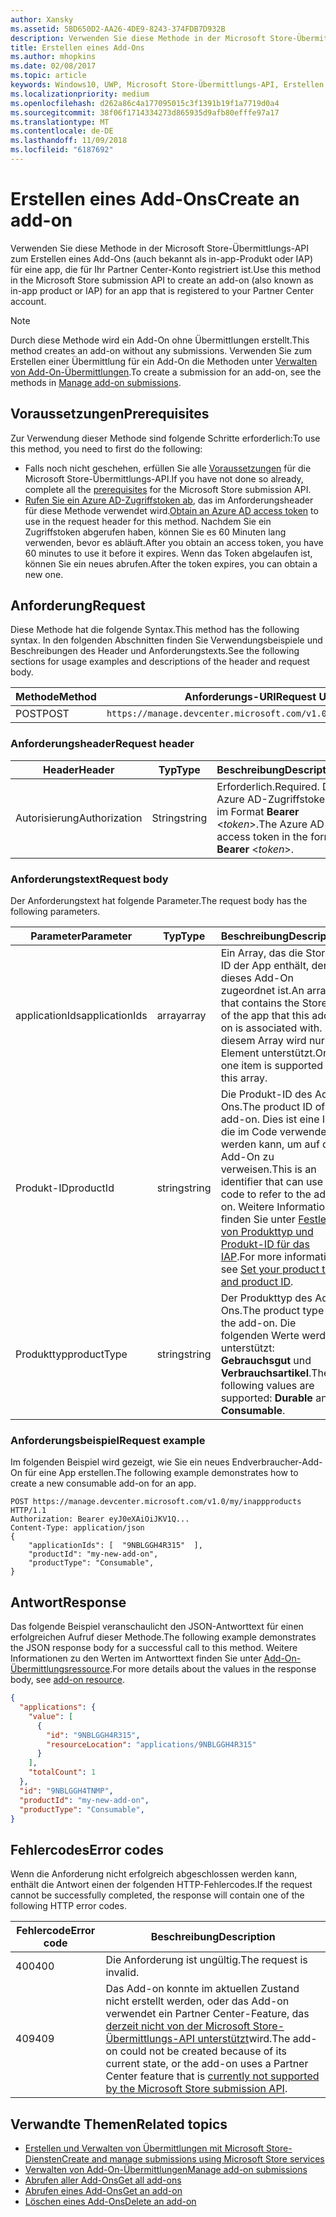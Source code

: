 ```yaml
---
author: Xansky
ms.assetid: 5BD650D2-AA26-4DE9-8243-374FDB7D932B
description: Verwenden Sie diese Methode in der Microsoft Store-Übermittlungs-API zum Erstellen eines Add-Ons für eine app, die für Ihr PartnerCenter-Konto registriert ist.
title: Erstellen eines Add-Ons
ms.author: mhopkins
ms.date: 02/08/2017
ms.topic: article
keywords: Windows10, UWP, Microsoft Store-Übermittlungs-API, Erstellen eines Add-Ons, In-App-Produkt, IAP
ms.localizationpriority: medium
ms.openlocfilehash: d262a86c4a177095015c3f1391b19f1a7719d0a4
ms.sourcegitcommit: 38f06f1714334273d865935d9afb80efffe97a17
ms.translationtype: MT
ms.contentlocale: de-DE
ms.lasthandoff: 11/09/2018
ms.locfileid: "6187692"
---
```

# <a name="create-an-add-on"></a><span data-ttu-id="54f2f-104">Erstellen eines Add-Ons</span><span class="sxs-lookup"><span data-stu-id="54f2f-104">Create an add-on</span></span>

<span data-ttu-id="54f2f-105">Verwenden Sie diese Methode in der Microsoft Store-Übermittlungs-API zum Erstellen eines Add-Ons (auch bekannt als in-app-Produkt oder IAP) für eine app, die für Ihr Partner Center-Konto registriert ist.</span><span class="sxs-lookup"><span data-stu-id="54f2f-105">Use this method in the Microsoft Store submission API to create an add-on (also known as in-app product or IAP) for an app that is registered to your Partner Center account.</span></span>

> [!NOTE]
> <span data-ttu-id="54f2f-106">Durch diese Methode wird ein Add-On ohne Übermittlungen erstellt.</span><span class="sxs-lookup"><span data-stu-id="54f2f-106">This method creates an add-on without any submissions.</span></span> <span data-ttu-id="54f2f-107">Verwenden Sie zum Erstellen einer Übermittlung für ein Add-On die Methoden unter [Verwalten von Add-On-Übermittlungen](manage-add-on-submissions.md).</span><span class="sxs-lookup"><span data-stu-id="54f2f-107">To create a submission for an add-on, see the methods in [Manage add-on submissions](manage-add-on-submissions.md).</span></span>

## <a name="prerequisites"></a><span data-ttu-id="54f2f-108">Voraussetzungen</span><span class="sxs-lookup"><span data-stu-id="54f2f-108">Prerequisites</span></span>

<span data-ttu-id="54f2f-109">Zur Verwendung dieser Methode sind folgende Schritte erforderlich:</span><span class="sxs-lookup"><span data-stu-id="54f2f-109">To use this method, you need to first do the following:</span></span>

* <span data-ttu-id="54f2f-110">Falls noch nicht geschehen, erfüllen Sie alle [Voraussetzungen](create-and-manage-submissions-using-windows-store-services.md#prerequisites) für die Microsoft Store-Übermittlungs-API.</span><span class="sxs-lookup"><span data-stu-id="54f2f-110">If you have not done so already, complete all the [prerequisites](create-and-manage-submissions-using-windows-store-services.md#prerequisites) for the Microsoft Store submission API.</span></span>
* <span data-ttu-id="54f2f-111">[Rufen Sie ein Azure AD-Zugriffstoken ab](create-and-manage-submissions-using-windows-store-services.md#obtain-an-azure-ad-access-token), das im Anforderungsheader für diese Methode verwendet wird.</span><span class="sxs-lookup"><span data-stu-id="54f2f-111">[Obtain an Azure AD access token](create-and-manage-submissions-using-windows-store-services.md#obtain-an-azure-ad-access-token) to use in the request header for this method.</span></span> <span data-ttu-id="54f2f-112">Nachdem Sie ein Zugriffstoken abgerufen haben, können Sie es 60 Minuten lang verwenden, bevor es abläuft.</span><span class="sxs-lookup"><span data-stu-id="54f2f-112">After you obtain an access token, you have 60 minutes to use it before it expires.</span></span> <span data-ttu-id="54f2f-113">Wenn das Token abgelaufen ist, können Sie ein neues abrufen.</span><span class="sxs-lookup"><span data-stu-id="54f2f-113">After the token expires, you can obtain a new one.</span></span>

## <a name="request"></a><span data-ttu-id="54f2f-114">Anforderung</span><span class="sxs-lookup"><span data-stu-id="54f2f-114">Request</span></span>

<span data-ttu-id="54f2f-115">Diese Methode hat die folgende Syntax.</span><span class="sxs-lookup"><span data-stu-id="54f2f-115">This method has the following syntax.</span></span> <span data-ttu-id="54f2f-116">In den folgenden Abschnitten finden Sie Verwendungsbeispiele und Beschreibungen des Header und Anforderungstexts.</span><span class="sxs-lookup"><span data-stu-id="54f2f-116">See the following sections for usage examples and descriptions of the header and request body.</span></span>

| <span data-ttu-id="54f2f-117">Methode</span><span class="sxs-lookup"><span data-stu-id="54f2f-117">Method</span></span> | <span data-ttu-id="54f2f-118">Anforderungs-URI</span><span class="sxs-lookup"><span data-stu-id="54f2f-118">Request URI</span></span>                                                      |
|--------|------------------------------------------------------------------|
| <span data-ttu-id="54f2f-119">POST</span><span class="sxs-lookup"><span data-stu-id="54f2f-119">POST</span></span>    | ```https://manage.devcenter.microsoft.com/v1.0/my/inappproducts``` |


### <a name="request-header"></a><span data-ttu-id="54f2f-120">Anforderungsheader</span><span class="sxs-lookup"><span data-stu-id="54f2f-120">Request header</span></span>

| <span data-ttu-id="54f2f-121">Header</span><span class="sxs-lookup"><span data-stu-id="54f2f-121">Header</span></span>        | <span data-ttu-id="54f2f-122">Typ</span><span class="sxs-lookup"><span data-stu-id="54f2f-122">Type</span></span>   | <span data-ttu-id="54f2f-123">Beschreibung</span><span class="sxs-lookup"><span data-stu-id="54f2f-123">Description</span></span>                                                                 |
|---------------|--------|-----------------------------------------------------------------------------|
| <span data-ttu-id="54f2f-124">Autorisierung</span><span class="sxs-lookup"><span data-stu-id="54f2f-124">Authorization</span></span> | <span data-ttu-id="54f2f-125">String</span><span class="sxs-lookup"><span data-stu-id="54f2f-125">string</span></span> | <span data-ttu-id="54f2f-126">Erforderlich.</span><span class="sxs-lookup"><span data-stu-id="54f2f-126">Required.</span></span> <span data-ttu-id="54f2f-127">Das Azure AD-Zugriffstoken im Format **Bearer** &lt;*token*&gt;.</span><span class="sxs-lookup"><span data-stu-id="54f2f-127">The Azure AD access token in the form **Bearer** &lt;*token*&gt;.</span></span> |


### <a name="request-body"></a><span data-ttu-id="54f2f-128">Anforderungstext</span><span class="sxs-lookup"><span data-stu-id="54f2f-128">Request body</span></span>

<span data-ttu-id="54f2f-129">Der Anforderungstext hat folgende Parameter.</span><span class="sxs-lookup"><span data-stu-id="54f2f-129">The request body has the following parameters.</span></span>

|  <span data-ttu-id="54f2f-130">Parameter</span><span class="sxs-lookup"><span data-stu-id="54f2f-130">Parameter</span></span>  |  <span data-ttu-id="54f2f-131">Typ</span><span class="sxs-lookup"><span data-stu-id="54f2f-131">Type</span></span>  |  <span data-ttu-id="54f2f-132">Beschreibung</span><span class="sxs-lookup"><span data-stu-id="54f2f-132">Description</span></span>  |  <span data-ttu-id="54f2f-133">Erforderlich</span><span class="sxs-lookup"><span data-stu-id="54f2f-133">Required</span></span>  |
|------|------|------|------|
|  <span data-ttu-id="54f2f-134">applicationIds</span><span class="sxs-lookup"><span data-stu-id="54f2f-134">applicationIds</span></span>  |  <span data-ttu-id="54f2f-135">array</span><span class="sxs-lookup"><span data-stu-id="54f2f-135">array</span></span>  |  <span data-ttu-id="54f2f-136">Ein Array, das die Store-ID der App enthält, der dieses Add-On zugeordnet ist.</span><span class="sxs-lookup"><span data-stu-id="54f2f-136">An array that contains the Store ID of the app that this add-on is associated with.</span></span> <span data-ttu-id="54f2f-137">In diesem Array wird nur ein Element unterstützt.</span><span class="sxs-lookup"><span data-stu-id="54f2f-137">Only one item is supported in this array.</span></span>   |  <span data-ttu-id="54f2f-138">Ja</span><span class="sxs-lookup"><span data-stu-id="54f2f-138">Yes</span></span>  |
|  <span data-ttu-id="54f2f-139">Produkt-ID</span><span class="sxs-lookup"><span data-stu-id="54f2f-139">productId</span></span>  |  <span data-ttu-id="54f2f-140">string</span><span class="sxs-lookup"><span data-stu-id="54f2f-140">string</span></span>  |  <span data-ttu-id="54f2f-141">Die Produkt-ID des Add-Ons.</span><span class="sxs-lookup"><span data-stu-id="54f2f-141">The product ID of the add-on.</span></span> <span data-ttu-id="54f2f-142">Dies ist eine ID, die im Code verwendet werden kann, um auf das Add-On zu verweisen.</span><span class="sxs-lookup"><span data-stu-id="54f2f-142">This is an identifier that can use in code to refer to the add-on.</span></span> <span data-ttu-id="54f2f-143">Weitere Informationen finden Sie unter [Festlegen von Produkttyp und Produkt-ID für das IAP](https://msdn.microsoft.com/windows/uwp/publish/set-your-iap-product-id).</span><span class="sxs-lookup"><span data-stu-id="54f2f-143">For more information, see [Set your product type and product ID](https://msdn.microsoft.com/windows/uwp/publish/set-your-iap-product-id).</span></span>  |  <span data-ttu-id="54f2f-144">Ja</span><span class="sxs-lookup"><span data-stu-id="54f2f-144">Yes</span></span>  |
|  <span data-ttu-id="54f2f-145">Produkttyp</span><span class="sxs-lookup"><span data-stu-id="54f2f-145">productType</span></span>  |  <span data-ttu-id="54f2f-146">string</span><span class="sxs-lookup"><span data-stu-id="54f2f-146">string</span></span>  |  <span data-ttu-id="54f2f-147">Der Produkttyp des Add-Ons.</span><span class="sxs-lookup"><span data-stu-id="54f2f-147">The product type of the add-on.</span></span> <span data-ttu-id="54f2f-148">Die folgenden Werte werden unterstützt: **Gebrauchsgut** und **Verbrauchsartikel**.</span><span class="sxs-lookup"><span data-stu-id="54f2f-148">The following values are supported: **Durable** and **Consumable**.</span></span>  |  <span data-ttu-id="54f2f-149">Ja</span><span class="sxs-lookup"><span data-stu-id="54f2f-149">Yes</span></span>  |


### <a name="request-example"></a><span data-ttu-id="54f2f-150">Anforderungsbeispiel</span><span class="sxs-lookup"><span data-stu-id="54f2f-150">Request example</span></span>

<span data-ttu-id="54f2f-151">Im folgenden Beispiel wird gezeigt, wie Sie ein neues Endverbraucher-Add-On für eine App erstellen.</span><span class="sxs-lookup"><span data-stu-id="54f2f-151">The following example demonstrates how to create a new consumable add-on for an app.</span></span>

```syntax
POST https://manage.devcenter.microsoft.com/v1.0/my/inappproducts HTTP/1.1
Authorization: Bearer eyJ0eXAiOiJKV1Q...
Content-Type: application/json
{
    "applicationIds": [  "9NBLGGH4R315"  ],
    "productId": "my-new-add-on",
    "productType": "Consumable",
}
```

## <a name="response"></a><span data-ttu-id="54f2f-152">Antwort</span><span class="sxs-lookup"><span data-stu-id="54f2f-152">Response</span></span>

<span data-ttu-id="54f2f-153">Das folgende Beispiel veranschaulicht den JSON-Antworttext für einen erfolgreichen Aufruf dieser Methode.</span><span class="sxs-lookup"><span data-stu-id="54f2f-153">The following example demonstrates the JSON response body for a successful call to this method.</span></span> <span data-ttu-id="54f2f-154">Weitere Informationen zu den Werten im Antworttext finden Sie unter [Add-On-Übermittlungsressource](manage-add-ons.md#add-on-object).</span><span class="sxs-lookup"><span data-stu-id="54f2f-154">For more details about the values in the response body, see [add-on resource](manage-add-ons.md#add-on-object).</span></span>

```json
{
  "applications": {
    "value": [
      {
        "id": "9NBLGGH4R315",
        "resourceLocation": "applications/9NBLGGH4R315"
      }
    ],
    "totalCount": 1
  },
  "id": "9NBLGGH4TNMP",
  "productId": "my-new-add-on",
  "productType": "Consumable",
}
```

## <a name="error-codes"></a><span data-ttu-id="54f2f-155">Fehlercodes</span><span class="sxs-lookup"><span data-stu-id="54f2f-155">Error codes</span></span>

<span data-ttu-id="54f2f-156">Wenn die Anforderung nicht erfolgreich abgeschlossen werden kann, enthält die Antwort einen der folgenden HTTP-Fehlercodes.</span><span class="sxs-lookup"><span data-stu-id="54f2f-156">If the request cannot be successfully completed, the response will contain one of the following HTTP error codes.</span></span>

| <span data-ttu-id="54f2f-157">Fehlercode</span><span class="sxs-lookup"><span data-stu-id="54f2f-157">Error code</span></span> |  <span data-ttu-id="54f2f-158">Beschreibung</span><span class="sxs-lookup"><span data-stu-id="54f2f-158">Description</span></span>                                                                                                                                                                           |
|--------|------------------|
| <span data-ttu-id="54f2f-159">400</span><span class="sxs-lookup"><span data-stu-id="54f2f-159">400</span></span>  | <span data-ttu-id="54f2f-160">Die Anforderung ist ungültig.</span><span class="sxs-lookup"><span data-stu-id="54f2f-160">The request is invalid.</span></span> |
| <span data-ttu-id="54f2f-161">409</span><span class="sxs-lookup"><span data-stu-id="54f2f-161">409</span></span>  | <span data-ttu-id="54f2f-162">Das Add-on konnte im aktuellen Zustand nicht erstellt werden, oder das Add-on verwendet ein Partner Center-Feature, das [derzeit nicht von der Microsoft Store-Übermittlungs-API unterstützt](create-and-manage-submissions-using-windows-store-services.md#not_supported)wird.</span><span class="sxs-lookup"><span data-stu-id="54f2f-162">The add-on could not be created because of its current state, or the add-on uses a Partner Center feature that is [currently not supported by the Microsoft Store submission API](create-and-manage-submissions-using-windows-store-services.md#not_supported).</span></span> |   


## <a name="related-topics"></a><span data-ttu-id="54f2f-163">Verwandte Themen</span><span class="sxs-lookup"><span data-stu-id="54f2f-163">Related topics</span></span>

* [<span data-ttu-id="54f2f-164">Erstellen und Verwalten von Übermittlungen mit Microsoft Store-Diensten</span><span class="sxs-lookup"><span data-stu-id="54f2f-164">Create and manage submissions using Microsoft Store services</span></span>](create-and-manage-submissions-using-windows-store-services.md)
* [<span data-ttu-id="54f2f-165">Verwalten von Add-On-Übermittlungen</span><span class="sxs-lookup"><span data-stu-id="54f2f-165">Manage add-on submissions</span></span>](manage-add-on-submissions.md)
* [<span data-ttu-id="54f2f-166">Abrufen aller Add-Ons</span><span class="sxs-lookup"><span data-stu-id="54f2f-166">Get all add-ons</span></span>](get-all-add-ons.md)
* [<span data-ttu-id="54f2f-167">Abrufen eines Add-Ons</span><span class="sxs-lookup"><span data-stu-id="54f2f-167">Get an add-on</span></span>](get-an-add-on.md)
* [<span data-ttu-id="54f2f-168">Löschen eines Add-Ons</span><span class="sxs-lookup"><span data-stu-id="54f2f-168">Delete an add-on</span></span>](delete-an-add-on.md)
